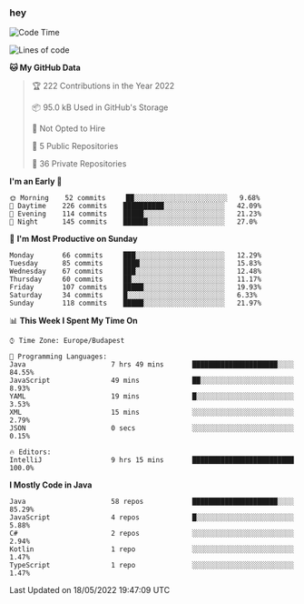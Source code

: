 ### hey

<!--START_SECTION:waka-->
![Code Time](http://img.shields.io/badge/Code%20Time-761%20hrs%2050%20mins-blue)

![Lines of code](https://img.shields.io/badge/From%20Hello%20World%20I%27ve%20Written-495%20Thousand%20lines%20of%20code-blue)

**🐱 My GitHub Data** 

> 🏆 222 Contributions in the Year 2022
 > 
> 📦 95.0 kB Used in GitHub's Storage 
 > 
> 🚫 Not Opted to Hire
 > 
> 📜 5 Public Repositories 
 > 
> 🔑 36 Private Repositories  
 > 
**I'm an Early 🐤** 

```text
🌞 Morning    52 commits     ██░░░░░░░░░░░░░░░░░░░░░░░   9.68% 
🌆 Daytime    226 commits    ██████████░░░░░░░░░░░░░░░   42.09% 
🌃 Evening    114 commits    █████░░░░░░░░░░░░░░░░░░░░   21.23% 
🌙 Night      145 commits    ██████░░░░░░░░░░░░░░░░░░░   27.0%

```
📅 **I'm Most Productive on Sunday** 

```text
Monday       66 commits     ███░░░░░░░░░░░░░░░░░░░░░░   12.29% 
Tuesday      85 commits     ████░░░░░░░░░░░░░░░░░░░░░   15.83% 
Wednesday    67 commits     ███░░░░░░░░░░░░░░░░░░░░░░   12.48% 
Thursday     60 commits     ██░░░░░░░░░░░░░░░░░░░░░░░   11.17% 
Friday       107 commits    █████░░░░░░░░░░░░░░░░░░░░   19.93% 
Saturday     34 commits     █░░░░░░░░░░░░░░░░░░░░░░░░   6.33% 
Sunday       118 commits    █████░░░░░░░░░░░░░░░░░░░░   21.97%

```


📊 **This Week I Spent My Time On** 

```text
⌚︎ Time Zone: Europe/Budapest

💬 Programming Languages: 
Java                     7 hrs 49 mins       █████████████████████░░░░   84.55% 
JavaScript               49 mins             ██░░░░░░░░░░░░░░░░░░░░░░░   8.93% 
YAML                     19 mins             █░░░░░░░░░░░░░░░░░░░░░░░░   3.53% 
XML                      15 mins             ░░░░░░░░░░░░░░░░░░░░░░░░░   2.79% 
JSON                     0 secs              ░░░░░░░░░░░░░░░░░░░░░░░░░   0.15%

🔥 Editors: 
IntelliJ                 9 hrs 15 mins       █████████████████████████   100.0%

```

**I Mostly Code in Java** 

```text
Java                     58 repos            █████████████████████░░░░   85.29% 
JavaScript               4 repos             █░░░░░░░░░░░░░░░░░░░░░░░░   5.88% 
C#                       2 repos             ░░░░░░░░░░░░░░░░░░░░░░░░░   2.94% 
Kotlin                   1 repo              ░░░░░░░░░░░░░░░░░░░░░░░░░   1.47% 
TypeScript               1 repo              ░░░░░░░░░░░░░░░░░░░░░░░░░   1.47%

```



 Last Updated on 18/05/2022 19:47:09 UTC
<!--END_SECTION:waka-->
